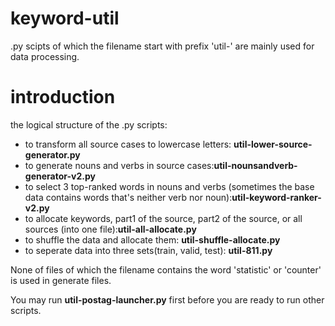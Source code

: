 # keyword-util

.py scipts of which the filename start with prefix 'util-' are mainly used for data processing.

# introduction

the logical structure of the .py scripts: 

- to transform all source cases to lowercase letters: **util-lower-source-generator.py**
- to generate nouns and verbs in source cases:**util-nounsandverb-generator-v2.py**
- to select 3 top-ranked words in nouns and verbs (sometimes the base data contains words that's neither verb nor noun):**util-keyword-ranker-v2.py**
- to allocate keywords, part1 of the source, part2 of the source, or all sources (into one file):**util-all-allocate.py**
- to shuffle the data and allocate them: **util-shuffle-allocate.py**
- to seperate data into three sets(train, valid, test): **util-811.py**

None of files of which the filename contains the word 'statistic' or 'counter' is used in generate files.

You may run **util-postag-launcher.py** first before you are ready to run other scripts.
